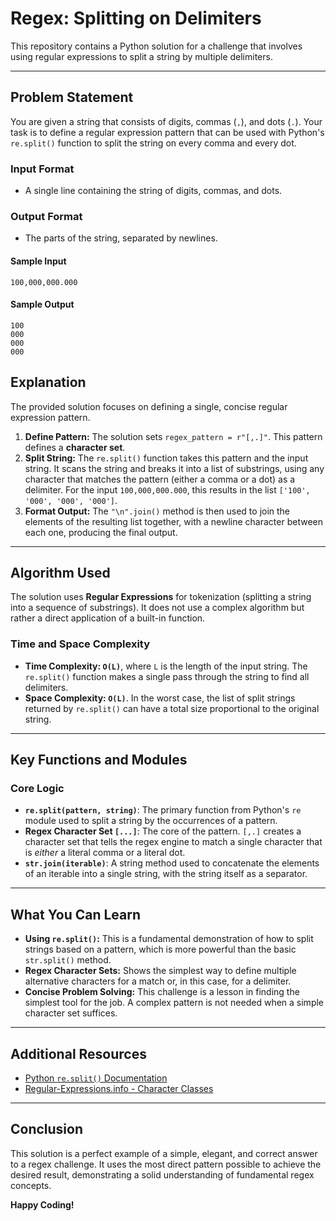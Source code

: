 # Regex: Splitting on Delimiters

This repository contains a Python solution for a challenge that involves using regular expressions to split a string by multiple delimiters.

---

## Problem Statement

You are given a string that consists of digits, commas (`,`), and dots (`.`). Your task is to define a regular expression pattern that can be used with Python's `re.split()` function to split the string on every comma and every dot.

### Input Format
- A single line containing the string of digits, commas, and dots.

### Output Format
- The parts of the string, separated by newlines.

#### Sample Input

```
100,000,000.000
```

#### Sample Output

```
100
000
000
000
```

## Explanation

The provided solution focuses on defining a single, concise regular expression pattern.

1.  **Define Pattern:** The solution sets `regex_pattern = r"[,.]"`. This pattern defines a **character set**.
2.  **Split String:** The `re.split()` function takes this pattern and the input string. It scans the string and breaks it into a list of substrings, using any character that matches the pattern (either a comma or a dot) as a delimiter. For the input `100,000,000.000`, this results in the list `['100', '000', '000', '000']`.
3.  **Format Output:** The `"\n".join()` method is then used to join the elements of the resulting list together, with a newline character between each one, producing the final output.

---
## Algorithm Used

The solution uses **Regular Expressions** for tokenization (splitting a string into a sequence of substrings). It does not use a complex algorithm but rather a direct application of a built-in function.

### Time and Space Complexity

* **Time Complexity: `O(L)`**, where `L` is the length of the input string. The `re.split()` function makes a single pass through the string to find all delimiters.
* **Space Complexity: `O(L)`**. In the worst case, the list of split strings returned by `re.split()` can have a total size proportional to the original string.

---
## Key Functions and Modules

### Core Logic
-   **`re.split(pattern, string)`**: The primary function from Python's `re` module used to split a string by the occurrences of a pattern.
-   **Regex Character Set `[...]`**: The core of the pattern. `[,.]` creates a character set that tells the regex engine to match a single character that is *either* a literal comma or a literal dot.
-   **`str.join(iterable)`**: A string method used to concatenate the elements of an iterable into a single string, with the string itself as a separator.

---

## What You Can Learn

-   **Using `re.split()`:** This is a fundamental demonstration of how to split strings based on a pattern, which is more powerful than the basic `str.split()` method.
-   **Regex Character Sets:** Shows the simplest way to define multiple alternative characters for a match or, in this case, for a delimiter.
-   **Concise Problem Solving:** This challenge is a lesson in finding the simplest tool for the job. A complex pattern is not needed when a simple character set suffices.

---

## Additional Resources

-   [Python `re.split()` Documentation](https://docs.python.org/3/library/re.html#re.split)
-   [Regular-Expressions.info - Character Classes](https://www.regular-expressions.info/charclass.html)

---

## Conclusion

This solution is a perfect example of a simple, elegant, and correct answer to a regex challenge. It uses the most direct pattern possible to achieve the desired result, demonstrating a solid understanding of fundamental regex concepts.

**Happy Coding!**
